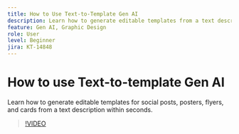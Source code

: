 ```yaml
---
title: How to Use Text-to-Template Gen AI
description: Learn how to generate editable templates from a text description within seconds
feature: Gen AI, Graphic Design
role: User
level: Beginner
jira: KT-14848
---
```

# How to use Text-to-template Gen AI

Learn how to generate editable templates for social posts, posters, flyers, and cards from a text description within seconds.

>[!VIDEO](https://video.tv.adobe.com/v/3427022?quality=12&learn=on&hidetitle=true)
